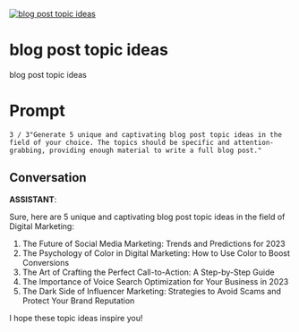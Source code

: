
[![blog post topic ideas](https://flow-prompt-covers.s3.us-west-1.amazonaws.com/icon/minimalist/mini_9.png)]()
# blog post topic ideas 
blog post topic ideas

# Prompt

```
3 / 3"Generate 5 unique and captivating blog post topic ideas in the field of your choice. The topics should be specific and attention-grabbing, providing enough material to write a full blog post."
```

## Conversation

**ASSISTANT**: <div class="markdown prose w-full break-words dark:prose-invert light"><p>Sure, here are 5 unique and captivating blog post topic ideas in the field of Digital Marketing:</p><ol><li>The Future of Social Media Marketing: Trends and Predictions for 2023</li><li>The Psychology of Color in Digital Marketing: How to Use Color to Boost Conversions</li><li>The Art of Crafting the Perfect Call-to-Action: A Step-by-Step Guide</li><li>The Importance of Voice Search Optimization for Your Business in 2023</li><li>The Dark Side of Influencer Marketing: Strategies to Avoid Scams and Protect Your Brand Reputation</li></ol><p>I hope these topic ideas inspire you!</p></div>


